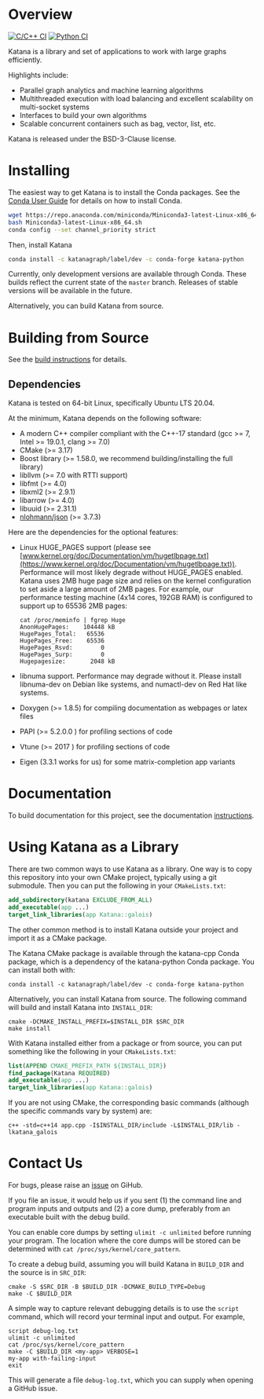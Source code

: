 Overview
========

[![C/C++ CI](https://github.com/KatanaGraph/katana/actions/workflows/cpp.yaml/badge.svg?branch=master)](https://github.com/KatanaGraph/katana/actions/workflows/cpp.yaml?query=branch%3Amaster)
[![Python CI](https://github.com/KatanaGraph/katana/actions/workflows/python.yaml/badge.svg?branch=master)](https://github.com/KatanaGraph/katana/actions/workflows/python.yaml?query=branch%3Amaster)

Katana is a library and set of applications to work with large graphs efficiently.

Highlights include:

- Parallel graph analytics and machine learning algorithms
- Multithreaded execution with load balancing and excellent
  scalability on multi-socket systems
- Interfaces to build your own algorithms
- Scalable concurrent containers such as bag, vector, list, etc.

Katana is released under the BSD-3-Clause license.

Installing
==========

The easiest way to get Katana is to install the Conda packages. See the
[Conda User Guide](https://docs.conda.io/projects/conda/en/latest/user-guide/install/index.html)
for details on how to install Conda.

```bash
wget https://repo.anaconda.com/miniconda/Miniconda3-latest-Linux-x86_64.sh
bash Miniconda3-latest-Linux-x86_64.sh
conda config --set channel_priority strict
```

Then, install Katana

```bash
conda install -c katanagraph/label/dev -c conda-forge katana-python
```

Currently, only development versions are available through Conda. These builds
reflect the current state of the `master` branch. Releases of stable versions
will be available in the future.

Alternatively, you can build Katana from source.

Building from Source
====================

See the [build instructions](docs/contributing/building.rst) for details.

Dependencies
------------

Katana is tested on 64-bit Linux, specifically Ubuntu LTS 20.04.

At the minimum, Katana depends on the following software:

- A modern C++ compiler compliant with the C++-17 standard (gcc >= 7, Intel >= 19.0.1, clang >= 7.0)
- CMake (>= 3.17)
- Boost library (>= 1.58.0, we recommend building/installing the full library)
- libllvm (>= 7.0 with RTTI support)
- libfmt (>= 4.0)
- libxml2 (>=  2.9.1)
- libarrow (>= 4.0)
- libuuid (>= 2.31.1)
- [nlohmann/json](https://github.com/nlohmann/json) (>= 3.7.3)

Here are the dependencies for the optional features:

- Linux HUGE_PAGES support (please see [www.kernel.org/doc/Documentation/vm/hugetlbpage.txt](https://www.kernel.org/doc/Documentation/vm/hugetlbpage.txt)). Performance will most likely degrade without HUGE_PAGES
  enabled. Katana uses 2MB huge page size and relies on the kernel configuration to set aside a large amount of 2MB pages. For example, our performance testing machine (4x14 cores, 192GB RAM) is configured to support up to 65536 2MB pages:
  ```Shell
  cat /proc/meminfo | fgrep Huge
  AnonHugePages:    104448 kB
  HugePages_Total:   65536
  HugePages_Free:    65536
  HugePages_Rsvd:        0
  HugePages_Surp:        0
  Hugepagesize:       2048 kB
  ```

- libnuma support. Performance may degrade without it. Please install
  libnuma-dev on Debian like systems, and numactl-dev on Red Hat like systems.
- Doxygen (>= 1.8.5) for compiling documentation as webpages or latex files
- PAPI (>= 5.2.0.0 ) for profiling sections of code
- Vtune (>= 2017 ) for profiling sections of code
- Eigen (3.3.1 works for us) for some matrix-completion app variants

Documentation
=============

To build documentation for this project, see the documentation
[instructions](docs/contributing/documentation.rst).

Using Katana as a Library
=========================

There are two common ways to use Katana as a library. One way is to copy this
repository into your own CMake project, typically using a git submodule. Then
you can put the following in your `CMakeLists.txt`:

```CMake
add_subdirectory(katana EXCLUDE_FROM_ALL)
add_executable(app ...)
target_link_libraries(app Katana::galois)
```

The other common method is to install Katana outside your project and import it
as a CMake package.

The Katana CMake package is available through the katana-cpp Conda package,
which is a dependency of the katana-python Conda package. You can install both
with:

```Shell
conda install -c katanagraph/label/dev -c conda-forge katana-python
```

Alternatively, you can install Katana from source. The following command will
build and install Katana into `INSTALL_DIR`:

```Shell
cmake -DCMAKE_INSTALL_PREFIX=$INSTALL_DIR $SRC_DIR
make install
```

With Katana installed either from a package or from source, you can put something
like the following in your `CMakeLists.txt`:

```CMake
list(APPEND CMAKE_PREFIX_PATH ${INSTALL_DIR})
find_package(Katana REQUIRED)
add_executable(app ...)
target_link_libraries(app Katana::galois)
```

If you are not using CMake, the corresponding basic commands (although the
specific commands vary by system) are:

```Shell
c++ -std=c++14 app.cpp -I$INSTALL_DIR/include -L$INSTALL_DIR/lib -lkatana_galois
```

Contact Us
==========

For bugs, please raise an
[issue](https://github.com/KatanaGraph/katana/issues) on
GiHub.

If you file an issue, it would help us if you sent (1) the command line and
program inputs and outputs and (2) a core dump, preferably from an executable
built with the debug build.

You can enable core dumps by setting `ulimit -c unlimited` before running your
program. The location where the core dumps will be stored can be determined with
`cat /proc/sys/kernel/core_pattern`.

To create a debug build, assuming you will build Katana in `BUILD_DIR` and the
source is in `SRC_DIR`:

```Shell
cmake -S $SRC_DIR -B $BUILD_DIR -DCMAKE_BUILD_TYPE=Debug
make -C $BUILD_DIR
```

A simple way to capture relevant debugging details is to use the `script`
command, which will record your terminal input and output. For example,

```Shell
script debug-log.txt
ulimit -c unlimited
cat /proc/sys/kernel/core_pattern
make -C $BUILD_DIR <my-app> VERBOSE=1
my-app with-failing-input
exit
```

This will generate a file `debug-log.txt`, which you can supply when opening a
GitHub issue.
